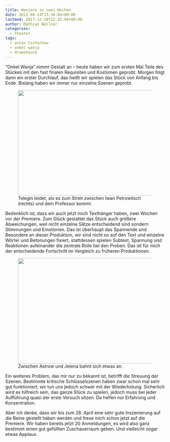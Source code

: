 ```yaml
---
title: Wanjere in zwei Wochen
date: 2012-04-14T23:36:04+00:00
lastmod: 2017-12-18T22:15:04+00:00
author: Mathias Wellner
categories:
  - theater
tags:
  - anton tschechow
  - onkel wanja
  - dramateure
---
```

&#8220;Onkel Wanja&#8221; nimmt Gestalt an &ndash; heute haben wir zum ersten Mal Teile des Stückes mit den fast finalen Requisiten und Kostümen geprobt. Morgen folgt dann ein erster Durchlauf, das heißt wir spielen das Stück von Anfang bis Ende. Bislang haben wir immer nur einzelne Szenen geprobt. 

<figure style="max-width: 500px">
  <img src="https://lh4.googleusercontent.com/-fA19KcsWwI4/T4yLCUUeedI/AAAAAAAAAZY/_hmSZ216IUI/s800/MW_20120415_2765.jpg" width="500" height="333" />  
  <figcaption>Telegin leidet, als es zum Streit zwischen Iwan Petrowitsch (rechts) und dem Professor kommt.</figcaption>
</figure>

Bedenklich ist, dass wir auch jetzt noch Texthänger haben, zwei Wochen vor der Premiere. Zum Glück gestattet das Stück auch größere Abweichungen, weil nicht einzelne Sätze entscheidend sind sondern Stimmungen und Emotionen. Das ist überhaupt das Spannende und Besondere an dieser Produktion, wir sind nicht so auf den Text und einzelne Wörter und Betonungen fixiert, stattdessen spielen Subtext, Spannung und Reaktionen aufeinander die zentrale Rolle bei den Proben. Das ist für mich der entscheidende Fortschritt im Vergleich zu früheren Produktionen. 

<figure style="max-width: 500px">
  <img src="https://lh6.googleusercontent.com/-pgZnKJoM5TU/T4yK-pkPuVI/AAAAAAAAAYg/szaHc3kjT9w/s800/MW_20120415_2733.jpg" width="500" height="333" />
  <figcaption>Zwischen Astrow und Jelena bahnt sich etwas an.</figcaption>
</figure>

Ein weiteres Problem, das mir nur zu bekannt ist, betrifft die Streuung der Szenen. Bestimmte kritische Schlüsselszenen haben zwar schon mal sehr gut funktioniert, wir tun uns jedoch schwer mit der Wiederholung. Sicherlich wird es hilfreich sein, das ganze Stück zu spielen, jedoch muss bei jeder Aufführung quasi der erste Versuch sitzen. Da helfen nur Erfahrung und Konzentration. 

Aber ich denke, dass wir bis zum 28. April eine sehr gute Inszenierung auf die Beine gestellt haben werden und freue mich schon jetzt auf die Premiere. Wir haben bereits jetzt 20 Anmeldungen, es wird also ganz bestimmt einen gut gefüllten Zuschauerraum geben. Und vielleicht sogar etwas Applaus.